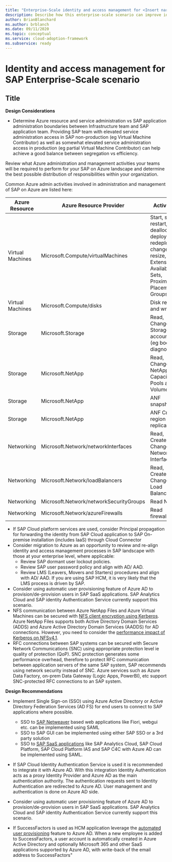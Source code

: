 ```yaml
---
title: "Enterprise-Scale identity and access management for <Insert narrative Name>"
description: Describe how this enterprise-scale scenario can improve identity and access management of SAP
author: BrianBlanchard
ms.author: brblanch
ms.date: 09/11/2020
ms.topic: conceptual
ms.service: cloud-adoption-framework
ms.subservice: ready
---
```


# Identity and access management for SAP Enterprise-Scale scenario

## Title

**Design Considerations**

- Determine Azure resource and service administration vs SAP application administration boundaries between Infrastructure team and SAP application team. Providing SAP team with elevated service administration access in SAP non-production (eg Virtual Machine Contributor) as well as somewhat elevated service administration access in production (eg partial Virtual Machine Contributor) can help achieve a good balance between segregation vs efficiency.

Review what Azure administration and management activities your teams will be required to perform for your SAP on Azure landscape and determine the best possible distribution of responsibilities within your organization.

Common Azure admin activities involved in administration and management of SAP on Azure are listed here: 

| Azure Resource | Azure Resource Provider | Activities |
|---|---|---|
| Virtual Machines | Microsoft.Compute/virtualMachines | Start, stop, restart, deallocate, deploy, redeploy, change, resize, Extensions, Availability Sets, Proximity Placement Groups |
| Virtual Machines | Microsoft.Compute/disks | Disk read and write |
| Storage | Microsoft.Storage | Read, Change on Storage accounts (eg boot diagnostics) |
| Storage | Microsoft.NetApp | Read, Change on NetApp Capacity Pools and Volumes |
| Storage | Microsoft.NetApp | ANF snapshots |
| Storage | Microsoft.NetApp | ANF Cross-region replication |
| Networking | Microsoft.Network/networkInterfaces | Read, Create, Change Network Interfaces |
| Networking | Microsoft.Network/loadBalancers | Read, Create, Change Load Balancers |
| Networking | Microsoft.Network/networkSecurityGroups | Read NSG |
| Networking | Microsoft.Network/azureFirewalls | Read firewall |

- If SAP Cloud platform services are used, consider Principal propagation for forwarding the identity from SAP Cloud application to SAP On-premise installation (includes IaaS) through Cloud Connector
- Consider migration to Azure as an opportunity to review and re-align identity and access management processes in SAP landscape with those at your enterprise level, where applicable:
  - Review SAP dormant user lockout policies.
  - Review SAP user password policy and align with AD/ AAD.
  - Review LMS (Leavers, Movers and Starters) procedures and align with AD/ AAD. If you are using SAP HCM, it is very likely that the LMS process is driven by SAP.
- Consider using automatic user provisioning feature of Azure AD to provision/de-provision users in SAP SaaS applications.  SAP Analytics Cloud and SAP identity Authentication Service currently support this scenario. 
- NFS communication between Azure NetApp Files and Azure Virtual Machines can be secured with [NFS client encryption using Kerberos](https://docs.microsoft.com/en-us/azure/azure-netapp-files/configure-kerberos-encryption). Azure NetApp Files supports both Active Directory Domain Services (ADDS) and Azure Active Directory Domain Services (AADDS) for AD connections. However, you need to consider the [performance impact of Kerberos on NFSv4.1](https://docs.microsoft.com/en-us/azure/azure-netapp-files/configure-kerberos-encryption#kerberos_performance).
- RFC connections between SAP systems can be secured with Secure Network Communications (SNC) using appropriate protection level ie quality of protection (QoP). SNC protection generates some performance overhead, therefore to protect RFC communication between application servers of the same SAP system, SAP recommends using network security instead of SNC.
Azure services such as Azure Data Factory, on-prem Data Gateway (Logic Apps, PowerBI), etc support SNC-protected RFC connections to an SAP system.

**Design Recommendations**

 - Implement Single Sign-on (SSO) using Azure Active Directory or Active Directory Federation Services (AD FS) for end users to connect to SAP applications where possible.
    - SSO to [SAP Netweaver](https://docs.microsoft.com/en-us/azure/active-directory/saas-apps/sap-netweaver-tutorial) based web applications like Fiori, webgui etc. can be implemented using SAML
    - SSO to SAP GUI can be implemented using either SAP SSO or a 3rd party solution
    - SSO to [SAP SaaS applications](https://docs.microsoft.com/en-us/azure/active-directory/saas-apps/sap-customer-cloud-tutorial) like SAP Analytics Cloud, SAP Cloud Platform, SAP Cloud Platform IAS and SAP C4C with Azure AD can be implemented using SAML.

 - If SAP Cloud Identity Authentication Service is used it is recommended to integrate it with Azure AD.  With this integration Identity Authentication acts as a proxy Identity Provider and Azure AD as the main authentication authority. The authentication requests sent to Identity Authentication are redirected to Azure AD. User management and authentication is done on Azure AD side.

- Consider using automatic user provisioning feature of Azure AD to provision/de-provision users in SAP SaaS applications. SAP Analytics Cloud and SAP identity Authentication Service currently support this scenario.  

- If SuccessFactors is used as HCM application leverage the [automated user provisioning](https://docs.microsoft.com/en-us/azure/active-directory/saas-apps/sap-successfactors-inbound-provisioning-cloud-only-tutorial) feature to Azure AD. When a new employee is added to SuccessFactors, a user account is automatically created in Azure Active Directory and optionally Microsoft 365 and other SaaS applications supported by Azure AD, with write-back of the email address to SuccessFactors"



